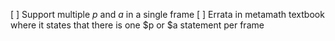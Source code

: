 [ ] Support multiple $p$ and $a$ in a single frame
[ ] Errata in metamath textbook where it states that there is one $p or $a statement per frame
